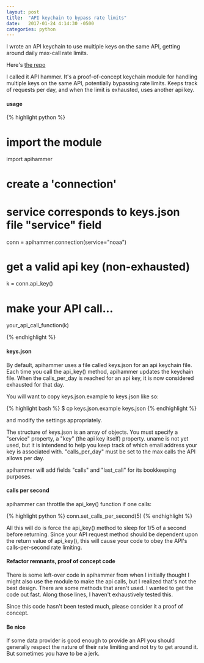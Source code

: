 ```yaml
---
layout: post
title:  "API keychain to bypass rate limits"
date:   2017-01-24 4:14:30 -0500
categories: python
---
```


I wrote an API keychain to use multiple keys on the same API, getting around daily max-call rate limits.

Here's [the repo](https://github.com/jakekara/api-hammer)

I called it API hammer. It's a proof-of-concept keychain module for
handling multiple keys on the same API, potentially bypassing rate
limits. Keeps track of requests per day, and when the limit is exhausted,
uses another api key.


#### usage

{% highlight python %}
# import the module
import apihammer

# create a 'connection'
# service corresponds to keys.json file "service" field
conn = apihammer.connection(service="noaa")

# get a valid api key (non-exhausted)
k = conn.api_key()

# make your API call...
your_api_call_function(k)

{% endhighlight %}

#### keys.json

By default, apihammer uses a file called keys.json for an api keychain
file. Each time you call the api_key() method, apihammer updates the
keychain file. When the calls_per_day is reached for an api key, it is now
considered exhausted for that day.

You will want to copy keys.json.example to keys.json like so:

{% highlight bash %}
$ cp keys.json.example keys.json
{% endhighlight %}

and modify the settings appropriately.

The structure of keys.json is an array of objects. You must specify a
"service" property, a "key" (the api key itself) property. uname is not yet
used, but it is intendend to help you keep track of which email address
your key is associated with. "calls_per_day" must be set to the max calls
the API allows per day.

apihammer will add fields "calls" and "last_call" for its bookkeeping
purposes.

#### calls per second

apihammer can throttle the api_key() function if one calls:

{% highlight python %}
conn.set_calls_per_second(5)
{% endhighlight %}

All this will do is force the api_key() method to sleep for 1/5 of a second
before returning. Since your API request method should be dependent upon
the return value of api_key(), this will cause your code to obey the API's
calls-per-second rate limiting.

#### Refactor remnants, proof of concept code

There is some left-over code in apihammer from when I initially thought I
might also use the module to make the api calls, but I realized that's not
the best design. There are some methods that aren't used. I wanted to get
the code out fast. Along those lines, I haven't exhaustively tested this.

Since this code hasn't been tested much, please consider it a proof of
concept.

#### Be nice

If some data provider is good enough to provide an API you should generally
respect the nature of their rate limiting and not try to get around it. But
sometimes you have to be a jerk.
